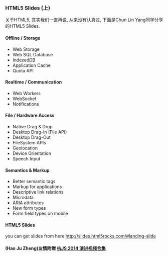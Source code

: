 ### HTML5 Slides (上)
关于HTML5, 其实我们一直再说, 从来没有认真过, 下面是Chun Lin Yang同学分享的HTML5 Slides.

#### Offline / Storage

- Web Storage
- Web SQL Database
- IndexedDB
- Application Cache
- Quota API

#### Realtime / Communication

- Web Workers
- WebSocket
- Notifications

#### File / Hardware Access

- Native Drag & Drop
- Desktop Drag-In (File API)
- Desktop Drag-Out
- FileSystem APIs
- Geolocation
- Device Orientation
- Speech Input

#### Semantics & Markup

- Better semantic tags
- Markup for applications
- Descriptive link relations
- Microdata
- ARIA attributes
- New form types
- Form field types on mobile

#### HTML5 Slides
you can get slides from here
http://slides.html5rocks.com/#landing-slide

#### (Hao Ju Zheng)友情附赠 [杭JS 2014 演讲视频合集][0]
[0]:http://cnodejs.org/topic/53bbc408a3ccaece73467f11